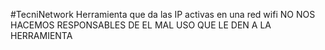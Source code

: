 #TecniNetwork
Herramienta que da las IP activas en una red wifi
NO NOS HACEMOS RESPONSABLES DE EL MAL USO QUE LE DEN
A LA HERRAMIENTA
